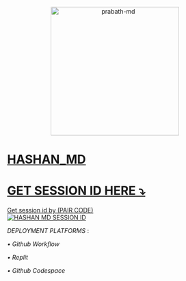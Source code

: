 <p align="center">  
  <a href="https://telegra.ph/file/4b8107be4fdeaf42f3022.jpg">
    <img alt="prabath-md" height="300[" src="https://telegra.ph/file/4b8107be4fdeaf42f3022.jpg">
    



# HASHAN_MD

# GET SESSION ID HERE ⤵️

Get session id by (PAIR CODE)
    <br>
<a href='https://zany-bassoon-q79rxg955xvg2xwjp-7860.app.github.dev/' target="_blank"><img alt='HASHAN MD SESSION ID' src='https://img.shields.io/badge/Session_id-100000?style=for-the-badge&logo=scan&logoColor=white&labelColor=black&color=black'/></a>


_DEPLOYMENT PLATFORMS_ :

_• Github Workflow_

_• Replit_

_• Github Codespace_


